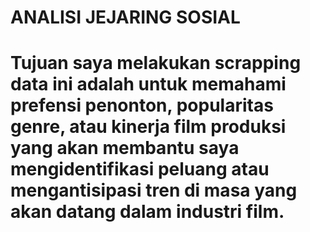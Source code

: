 # ANALISI JEJARING SOSIAL

# Tujuan saya melakukan scrapping data ini adalah untuk memahami prefensi penonton, popularitas genre, atau kinerja film produksi yang akan membantu saya mengidentifikasi peluang atau mengantisipasi tren di masa yang akan datang dalam industri film.
